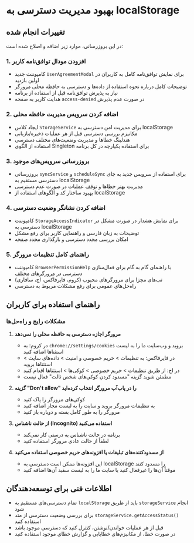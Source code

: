 # بهبود مدیریت دسترسی به localStorage

## تغییرات انجام شده

در این بروزرسانی، موارد زیر اضافه و اصلاح شده است:

### 1. افزودن مودال توافق‌نامه کاربر
- کامپوننت جدید `UserAgreementModal` برای نمایش توافق‌نامه کامل به کاربران در اولین بازدید
- توضیحات کامل درباره نحوه استفاده از داده‌ها و دسترسی به حافظه محلی مرورگر
- نیاز به پذیرش توافق‌نامه قبل از استفاده از برنامه
- هدایت کاربر به صفحه `access-denied` در صورت عدم پذیرش

### 2. اضافه کردن سرویس مدیریت حافظه محلی
- ایجاد کلاس `StorageService` برای مدیریت امن دسترسی به localStorage
- مکانیزم بررسی دسترسی قبل از هر عملیات ذخیره/بازیابی
- هندلینگ خطاها و مدیریت وضعیت‌های مختلف دسترسی
- استفاده از الگوی Singleton برای استفاده یکپارچه در کل برنامه

### 3. بروزرسانی سرویس‌های موجود
- بروزرسانی `syncService` و `scheduleSync` برای استفاده از سرویس جدید به جای دسترسی مستقیم به localStorage
- مدیریت بهتر خطاها و توقف عملیات در صورت عدم دسترسی
- بهبود ساختار کد و الگوهای استفاده از localStorage

### 4. اضافه کردن نشانگر وضعیت دسترسی
- کامپوننت `StorageAccessIndicator` برای نمایش هشدار در صورت مشکل در دسترسی به localStorage
- توضیحات به زبان فارسی و راهنمایی کاربر برای رفع مشکل
- امکان بررسی مجدد دسترسی و بارگذاری مجدد صفحه

### 5. راهنمای کامل تنظیمات مرورگر
- کامپوننت `BrowserPermissionHelp` با راهنمای گام به گام برای فعال‌سازی دسترسی در مرورگرهای مختلف
- تب‌های مجزا برای مرورگرهای محبوب (کروم، فایرفاکس، اج، سافاری)
- راه‌حل‌های عمومی برای رفع مشکلات مربوط به دسترسی

## راهنمای استفاده برای کاربران

### مشکلات رایج و راه‌حل‌ها

1. **مرورگر اجازه دسترسی به حافظه محلی را نمی‌دهد**
   - در کروم: به `chrome://settings/cookies` بروید و وب‌سایت ما را به لیست استثناها اضافه کنید
   - در فایرفاکس: به تنظیمات > حریم خصوصی و امنیت > داده‌های سایت > استثناها بروید
   - در اج: از طریق تنظیمات > حریم خصوصی > کوکی‌ها > استثناها اقدام کنید
   - مطمئن شوید گزینه "مسدود کردن کوکی‌های شخص ثالث" فعال نیست

2. **گزینه "Don't allow" را در پاپ‌آپ مرورگر انتخاب کرده‌اید**
   - کوکی‌های مرورگر را پاک کنید
   - به تنظیمات مرورگر بروید و سایت را به لیست مجاز اضافه کنید
   - مرورگر را به طور کامل بسته و دوباره باز کنید

3. **از حالت ناشناس (Incognito) استفاده می‌کنید**
   - برنامه در حالت ناشناس به درستی کار نمی‌کند
   - لطفاً از حالت عادی مرورگر استفاده کنید

4. **از مسدودکننده‌های تبلیغات یا افزونه‌های حریم خصوصی استفاده می‌کنید**
   - این افزونه‌ها ممکن است دسترسی به localStorage را مسدود کنند
   - موقتاً آن‌ها را غیرفعال کنید یا سایت ما را به لیست سفید آن‌ها اضافه کنید

## اطلاعات فنی برای توسعه‌دهندگان

- تمام دسترسی‌های مستقیم به `localStorage` باید از طریق `storageService` انجام شود
- برای بررسی وضعیت دسترسی از متد `storageService.getAccessStatus()` استفاده کنید
- قبل از هر عملیات خواندن/نوشتن، کنترل کنید که دسترسی موجود باشد
- در صورت خطا، از مکانیزم‌های خطایابی و گزارش خطای موجود استفاده کنید 